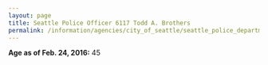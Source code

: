 ```yaml
---
layout: page
title: Seattle Police Officer 6117 Todd A. Brothers
permalink: /information/agencies/city_of_seattle/seattle_police_department/copbook/6117/
---
```


**Age as of Feb. 24, 2016:** 45
